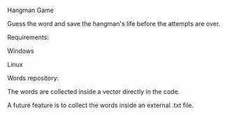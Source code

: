 Hangman Game

Guess the word and save the hangman's life before the attempts are over.

Requirements:

Windows

Linux

Words repository:

The words are collected inside a vector directly in the code.

A future feature is to collect the words inside an external .txt file.
